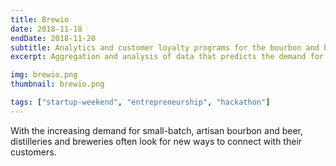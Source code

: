 ```yaml
---
title: Brewio
date: 2018-11-18
endDate: 2018-11-20
subtitle: Analytics and customer loyalty programs for the bourbon and beer industry
excerpt: Aggregation and analysis of data that predicts the demand for batches of bourbon.

img: brewio.png
thumbnail: brewio.png

tags: ["startup-weekend", "entrepreneurship", "hackathon"]
---
```


With the increasing demand for small-batch, artisan bourbon and beer, distilleries and breweries often look for new ways to connect with their customers.